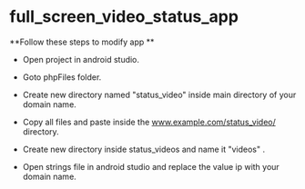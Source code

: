 # full_screen_video_status_app

**Follow these steps to modify app **

* Open project in android studio.
* Goto phpFiles folder.
* Create new directory named "status_video" inside main directory of your domain name.
* Copy all files and paste inside the www.example.com/status_video/ directory.
* Create new directory inside status_videos and name it "videos" .

* Open strings file in android studio and replace the value ip with your domain name.
